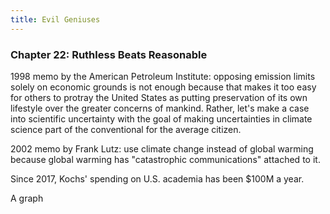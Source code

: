 ```yaml
---
title: Evil Geniuses
---
```


<script>
  import Graph from "$src/lib/components/graph.svelte"
</script>

### Chapter 22: Ruthless Beats Reasonable

1998 memo by the American Petroleum Institute:
opposing emission limits solely on economic grounds is not enough
because that makes it too easy for others to protray the United States
as putting preservation of its own lifestyle over the greater concerns of mankind.
Rather, let's make a case into scientific uncertainty with the goal of
making uncertainties in climate science part of the conventional for the average citizen.

2002 memo by Frank Lutz: use climate change instead of global warming
because global warming has "catastrophic communications" attached to it.

Since 2017, Kochs' spending on U.S. academia has been $100M a year.

<Graph spec="{'https://raw.githubusercontent.com/vega/vega/master/docs/examples/bar-chart.vg.json'}">
  A graph
</Graph>
